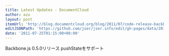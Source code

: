 ```yaml
---
title: Latest Updates - DocumentCloud
author: azu
layout: post
itemUrl: 'http://blog.documentcloud.org/blog/2011/07/code-release-backbone-js-0-5-0/'
editJSONPath: 'https://github.com/jser/jser.info/edit/gh-pages/data/2011/07/index.json'
date: '2011-07-25T01:15:00+00:00'
---
```

Backbone.js 0.5.0リリース
pushStateをサポート
